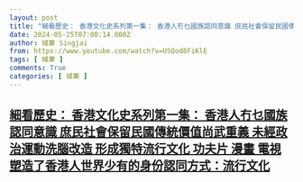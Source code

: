 ```yaml
---
layout: post
title: "細看歷史： 香港文化史系列第一集： 香港人冇乜國族認同意識 庶民社會保留民國傳統價值尚武重義 未經政治運動洗腦改造 形成獨特流行文化 功夫片 漫畫 電視 塑造了香港人世界少有的身份認同方式：流行文化"
date: 2024-05-25T07:00:14.000Z
author: 城寨 Singjai
from: https://www.youtube.com/watch?v=USQod8FiKlE
tags: [ 城寨 ]
comments: True
categories: [ 城寨 ]
---
```

<!--1716620414000-->
[細看歷史： 香港文化史系列第一集： 香港人冇乜國族認同意識 庶民社會保留民國傳統價值尚武重義 未經政治運動洗腦改造 形成獨特流行文化 功夫片 漫畫 電視 塑造了香港人世界少有的身份認同方式：流行文化](https://www.youtube.com/watch?v=USQod8FiKlE)
------

<div>

</div>

